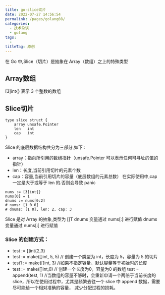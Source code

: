```yaml
---
title: go-slice切片
date: 2022-07-27 14:56:54
permalink: /pages/golang08/
categories:
  - 技术杂谈
  - golang
tags:
  - 
titleTag: 原创
---
```


在 Go 中,Slice（切片）是抽象在 Array（数组）之上的特殊类型

## Array数组
[3]int{} 表示 3 个整数的数组

## Slice切片
```
type slice struct {
	array unsafe.Pointer
	len   int
	cap   int
}
```
Slice 的底层数据结构共分为三部分,如下：

- array：指向所引用的数组指针（unsafe.Pointer 可以表示任何可寻址的值的指针）
- len：长度,当前引用切片的元素个数
- cap：容量,当前引用切片的容量（底层数组的元素总数）
在实际使用中,cap 一定是大于或等于 len 的.否则会导致 panic

```
nums := [3]int{}
nums[0] = 1
dnums := nums[0:2]
# nums: [1 0 0] 
# dnums: [1 0], len: 2, cap: 3
```
Slice 是对 Array 的抽象,类型为 []T
dnums 变量通过 nums[:] 进行赋值
dnums 变量通过 nums[:] 进行赋值



### Slice 的创建方式：
- test := []int{2,3}
- test := make([]int, 5, 5)  // 创建一个类型为 int，长度为 5，容量为 5 的切片
- test1 := make([]int, 3)                        //如果不指定容量，默认容量等于初始时的长度
- test := make([]int,0)                              // 创建一个长度为0，容量为0 的数组
  test = append(test, 1)
//当数组的容量不够时，会重新申请一个两倍于当前长度的 slice，所以在使用过程中，尤其是频繁去往一个 slice 中 append 数据，需要尽可能给一个相对准确的容量， 减少分配过程的损耗。

